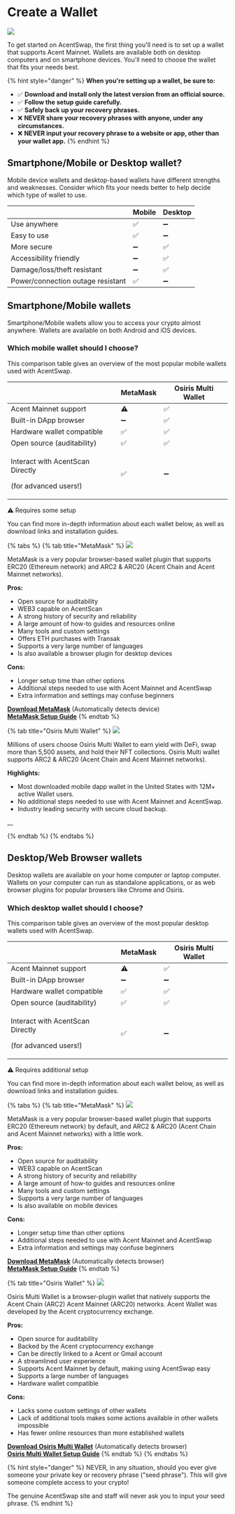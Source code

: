 # Create a Wallet

![](../.gitbook/assets/how-to-make-a-crypto-wallet-header.png)

To get started on AcentSwap, the first thing you'll need is to set up a wallet that supports Acent Mainnet. Wallets are available both on desktop computers and on smartphone devices. You'll need to choose the wallet that fits your needs best.

{% hint style="danger" %}
**When you're setting up a wallet, be sure to:**

* ✅ **Download and install only the latest version from an official source.**
* ✅ **Follow the setup guide carefully.**
* ✅ **Safely back up your recovery phrases.**
* ❌ **NEVER share your recovery phrases with anyone, under any circumstances.**
* ❌ **NEVER input your recovery phrase to a website or app, other than your wallet app.**
{% endhint %}

## Smartphone/Mobile or Desktop wallet?

Mobile device wallets and desktop-based wallets have different strengths and weaknesses. Consider which fits your needs better to help decide which type of wallet to use.

|                                   | Mobile | Desktop |
| --------------------------------- | ------ | ------- |
| Use anywhere                      | ✅      | ➖       |
| Easy to use                       | ✅      | ➖       |
| More secure                       | ➖      | ✅       |
| Accessibility friendly            | ➖      | ✅       |
| Damage/loss/theft resistant       | ➖      | ✅       |
| Power/connection outage resistant | ✅      | ➖       |

## **Smartphone/Mobile wallets**

Smartphone/Mobile wallets allow you to access your crypto almost anywhere. Wallets are available on both Android and iOS devices.

### Which mobile wallet should I choose?

This comparison table gives an overview of the most popular mobile wallets used with AcentSwap.

|                                                                   | MetaMask | Osiris Multi Wallet |
| ----------------------------------------------------------------- | -------- | --------------- |
| Acent Mainnet support                                           | ⚠️       | ✅               |
| Built-in DApp browser                                             | ➖        | ✅               |
| Hardware wallet compatible                                        | ✅        | ✅               |
| Open source (auditability)                                        | ✅        | ✅               |
| <p>Interact with AcentScan Directly</p><p>(for advanced users!)</p> | ✅        | ➖               |

⚠️ Requires some setup

You can find more in-depth information about each wallet below, as well as download links and installation guides.

{% tabs %}
{% tab title="MetaMask" %}
![](<../.gitbook/assets/image (33) (3) (4) (5) (1) (1) (1) (1) (1) (1) (1).png>)

MetaMask is a very popular browser-based wallet plugin that supports ERC20 (Ethereum network) and ARC2 & ARC20 (Acent Chain and Acent Mainnet networks).

​**Pros:**

* Open source for auditability
* WEB3 capable on AcentScan
* A strong history of security and reliability
* A large amount of how-to guides and resources online
* Many tools and custom settings
* Offers ETH purchases with Transak
* Supports a very large number of languages
* Is also available a browser plugin for desktop devices

**Cons:**

* Longer setup time than other options
* Additional steps needed to use with Acent Mainnet and AcentSwap
* Extra information and settings may confuse beginners

[**Download MetaMask**](https://metamask.io/download.html) (Automatically detects device)\
[**MetaMask Setup Guide**](https://academy.binance.com/en/articles/connecting-metamask-to-binance-smart-chain)
{% endtab %}

{% tab title="Osiris Multi Wallet" %}
![](<../.gitbook/assets/osiris-multi-wallet.jpg>)

Millions of users choose Osiris Multi Wallet to earn yield with DeFi, swap more than 5,500 assets, and hold their NFT collections. Osiris Multi wallet supports ARC2 & ARC20 (Acent Chain and Acent Mainnet networks).

**Highlights:**

* Most downloaded mobile dapp wallet in the United States with 12M+ active Wallet users.
* No additional steps needed to use with Acent Mainnet and AcentSwap.
* Industry leading security with secure cloud backup.


<!-- 
[**Download Osiris Multi Wallet**](https://coinbase-wallet.onelink.me/q5Sx/fdb9b250) **(Automatically detects device)**

[**Osiris Multi Wallet Setup Guide**](https://www.coinbase.com/wallet/getting-started-mobile) -->

__

{% endtab %}
{% endtabs %}

## **Desktop/Web Browser wallets**

Desktop wallets are available on your home computer or laptop computer. Wallets on your computer can run as standalone applications, or as web browser plugins for popular browsers like Chrome and Osiris.

### Which desktop wallet should I choose?

This comparison table gives an overview of the most popular desktop wallets used with AcentSwap.

|                                                                   | MetaMask | Osiris Multi Wallet |
| ----------------------------------------------------------------- | -------- | -------------- |
| Acent Mainnet support                                           | ⚠️       | ✅              |
| Built-in DApp browser                                             | ➖        | ➖              |
| Hardware wallet compatible                                        | ✅        | ✅              |
| Open source (auditability)                                        | ✅        | ✅              |
| <p>Interact with AcentScan Directly</p><p>(for advanced users!)</p> | ✅        | ➖              |

⚠️ Requires additional setup

You can find more in-depth information about each wallet below, as well as download links and installation guides.

{% tabs %}
{% tab title="MetaMask" %}
![](<../.gitbook/assets/image (33) (3) (4) (5) (1) (1) (1) (1) (1) (1) (1) (4).png>)

MetaMask is a very popular browser-based wallet plugin that supports ERC20 (Ethereum network) by default, and ARC2 & ARC20 (Acent Chain and Acent Mainnet networks) with a little work.

​**Pros:**

* Open source for auditability
* WEB3 capable on AcentScan
* A strong history of security and reliability
* A large amount of how-to guides and resources online
* Many tools and custom settings
* Supports a very large number of languages
* Is also available on mobile devices

**Cons:**

* Longer setup time than other options
* Additional steps needed to use with Acent Mainnet and AcentSwap
* Extra information and settings may confuse beginners

[**Download MetaMask**](https://metamask.io/download.html) (Automatically detects browser)\
[**MetaMask Setup Guide**](https://academy.binance.com/en/articles/connecting-metamask-to-binance-smart-chain)
{% endtab %}

{% tab title="Osiris Wallet" %}
![](<../.gitbook/assets/osiris-multi-wallet.jpg>)

Osiris Multi Wallet is a browser-plugin wallet that natively supports the Acent Chain (ARC2) Acent Mainnet (ARC20) networks. Acent Wallet was developed by the Acent cryptocurrency exchange.

​**Pros:**

* Open source for auditability
* Backed by the Acent cryptocurrency exchange
* Can be directly linked to a Acent or Gmail account
* A streamlined user experience
* Supports Acent Mainnet by default, making using AcentSwap easy
* Supports a large number of languages
* Hardware wallet compatible

**Cons:**

* Lacks some custom settings of other wallets
* Lack of additional tools makes some actions available in other wallets impossible
* Has fewer online resources than more established wallets

[**Download Osiris Multi Wallet**](https://www.binance.org/en) (Automatically detects browser)\
[**Osiris Multi Wallet Setup Guide**](https://docs.binance.org/smart-chain/wallet/binance.html)
{% endtab %}
{% endtabs %}

{% hint style="danger" %}
NEVER, in any situation, should you ever give someone your private key or recovery phrase ("seed phrase"). This will give someone complete access to your crypto!

The genuine AcentSwap site and staff will never ask you to input your seed phrase.
{% endhint %}
